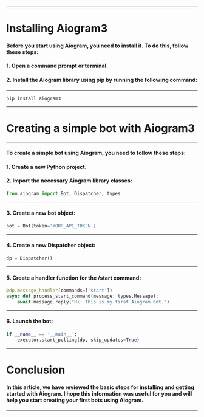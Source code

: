 
___
# Installing Aiogram3

#### Before you start using Aiogram, you need to install it. To do this, follow these steps:

#### 1. Open a command prompt or terminal.
#### 2. Install the Aiogram library using pip by running the following command:
___
```
pip install aiogram3
```
___
# Creating a simple bot with Aiogram3
___
#### To create a simple bot using Aiogram, you need to follow these steps:
#### 1. Create a new Python project.
#### 2. Import the necessary Aiogram library classes:

```python
from aiogram import Bot, Dispatcher, types
```
___
#### 3. Create a new bot object:
```python
bot = Bot(token='YOUR_API_TOKEN')
```
___
#### 4. Create a new Dispatcher object:
```python
dp = Dispatcher()
```
___
#### 5. Create a handler function for the /start command:
```python
@dp.message_handler(commands=['start'])
async def process_start_command(message: types.Message):
    await message.reply("Hi! This is my first Aiogram bot.")
```
___
#### 6. Launch the bot:
```python
if __name__ == '__main__':
    executor.start_polling(dp, skip_updates=True)
```
___
# Conclusion

#### In this article, we have reviewed the basic steps for installing and getting started with Aiogram. I hope this information was useful for you and will help you start creating your first bots using Aiogram.
___
